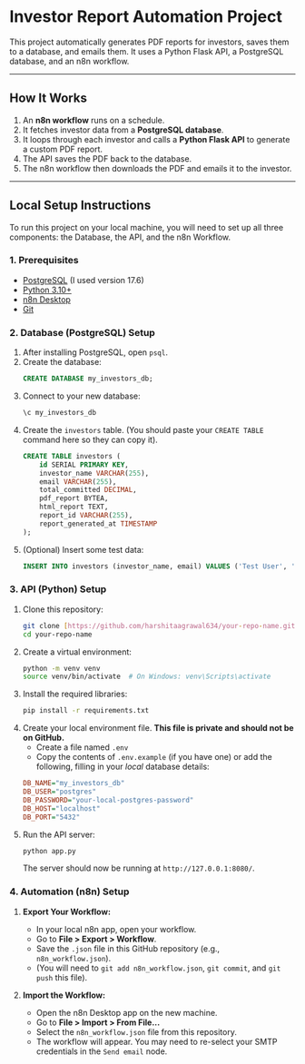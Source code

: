 # Investor Report Automation Project

This project automatically generates PDF reports for investors, saves them to a database, and emails them. It uses a Python Flask API, a PostgreSQL database, and an n8n workflow.

---

## How It Works

1.  An **n8n workflow** runs on a schedule.
2.  It fetches investor data from a **PostgreSQL database**.
3.  It loops through each investor and calls a **Python Flask API** to generate a custom PDF report.
4.  The API saves the PDF back to the database.
5.  The n8n workflow then downloads the PDF and emails it to the investor.

---

## Local Setup Instructions

To run this project on your local machine, you will need to set up all three components: the Database, the API, and the n8n Workflow.

### 1. Prerequisites

* [PostgreSQL](https://www.postgresql.org/download/) (I used version 17.6)
* [Python 3.10+](https://www.python.org/downloads/)
* [n8n Desktop](https://n8n.io/desktop/)
* [Git](https://git-scm.com/downloads/)

### 2. Database (PostgreSQL) Setup

1.  After installing PostgreSQL, open `psql`.
2.  Create the database:
    ```sql
    CREATE DATABASE my_investors_db;
    ```
3.  Connect to your new database:
    ```sql
    \c my_investors_db
    ```
4.  Create the `investors` table. (You should paste your `CREATE TABLE` command here so they can copy it).
    ```sql
    CREATE TABLE investors (
        id SERIAL PRIMARY KEY,
        investor_name VARCHAR(255),
        email VARCHAR(255),
        total_committed DECIMAL,
        pdf_report BYTEA,
        html_report TEXT,
        report_id VARCHAR(255),
        report_generated_at TIMESTAMP
    );
    ```
5.  (Optional) Insert some test data:
    ```sql
    INSERT INTO investors (investor_name, email) VALUES ('Test User', 'test@example.com');
    ```

### 3. API (Python) Setup

1.  Clone this repository:
    ```bash
    git clone [https://github.com/harshitaagrawal634/your-repo-name.git](https://github.com/harshitaagrawal634/your-repo-name.git)
    cd your-repo-name
    ```
2.  Create a virtual environment:
    ```bash
    python -m venv venv
    source venv/bin/activate  # On Windows: venv\Scripts\activate
    ```
3.  Install the required libraries:
    ```bash
    pip install -r requirements.txt
    ```
4.  Create your local environment file. **This file is private and should not be on GitHub.**
    * Create a file named `.env`
    * Copy the contents of `.env.example` (if you have one) or add the following, filling in your *local* database details:
    ```ini
    DB_NAME="my_investors_db"
    DB_USER="postgres"
    DB_PASSWORD="your-local-postgres-password"
    DB_HOST="localhost"
    DB_PORT="5432"
    ```
5.  Run the API server:
    ```bash
    python app.py
    ```
    The server should now be running at `http://127.0.0.1:8080/`.

### 4. Automation (n8n) Setup

1.  **Export Your Workflow:**
    * In your local n8n app, open your workflow.
    * Go to **File > Export > Workflow**.
    * Save the `.json` file in this GitHub repository (e.g., `n8n_workflow.json`).
    * (You will need to `git add n8n_workflow.json`, `git commit`, and `git push` this file).

2.  **Import the Workflow:**
    * Open the n8n Desktop app on the new machine.
    * Go to **File > Import > From File...**
    * Select the `n8n_workflow.json` file from this repository.
    * The workflow will appear. You may need to re-select your SMTP credentials in the `Send email` node.